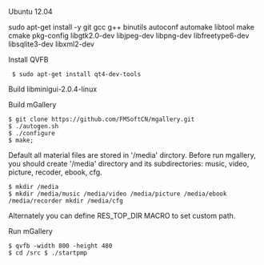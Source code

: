 Ubuntu 12.04

sudo apt-get install -y git gcc g++ binutils autoconf automake libtool make cmake pkg-config libgtk2.0-dev libjpeg-dev libpng-dev libfreetype6-dev libsqlite3-dev libxml2-dev

Install QVFB

```
 $ sudo apt-get install qt4-dev-tools
```

Build libminigui-2.0.4-linux


Build mGallery


```
$ git clone https://github.com/FMSoftCN/mgallery.git
$ ./autogen.sh
$ ./configure
$ make;
```

Default all material files are stored in '/media' dirctory. Before run mgallery, you should create '/media' directory and its subdirectories: music, video, picture, recoder, ebook, cfg.

```
$ mkdir /media
$ mkdir /media/music /media/video /media/picture /media/ebook /media/recorder mkdir /media/cfg
```
Alternately you can define RES_TOP_DIR MACRO to set custom path.

Run mGallery

```
$ qvfb -width 800 -height 480
$ cd /src $ ./startpmp
```
